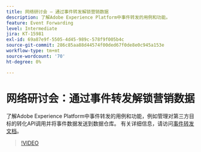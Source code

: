 ```yaml
---
title: 网络研讨会 — 通过事件转发解锁营销数据
description: 了解Adobe Experience Platform中事件转发的用例和功能。
feature: Event Forwarding
level: Intermediate
jira: KT-15981
exl-id: 69a87e9f-5505-4d45-989c-578f9f005b4c
source-git-commit: 286c85aa88d44574f00ded67f0de8e0c945a153e
workflow-type: tm+mt
source-wordcount: '70'
ht-degree: 0%

---
```


# 网络研讨会：通过事件转发解锁营销数据

了解Adobe Experience Platform中事件转发的用例和功能，例如管理对第三方目标的转化API调用并将事件数据发送到数据仓库。 有关详细信息，请访问[事件转发文档](https://experienceleague.adobe.com/docs/experience-platform/tags/event-forwarding/overview.html?lang=zh-Hans)。

>[!VIDEO](https://video.tv.adobe.com/v/3434936?learn=on&enablevpops)
